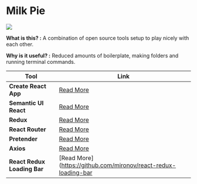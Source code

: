 # Milk Pie


![](https://i.imgur.com/0dlBpUi.png)


**What is this? :**
A combination of open source tools setup to play nicely with each other.

**Why is it useful? :**
Reduced amounts of boilerplate, making folders and running terminal commands.

| Tool  | Link |
| ------------- | ------------- |
| **Create React App**  | [Read More](https://github.com/facebookincubator/create-react-app) |
| **Semantic UI React**  | [Read More](https://react.semantic-ui.com/introductionredux)  |
| **Redux**  | [Read More](https://redux.js.org/)  |
| **React Router**  | [Read More](https://github.com/ReactTraining/react-router)  |
| **Pretender**  | [Read More](https://github.com/pretenderjs/pretender)  |
| **Axios**  | [Read More](https://github.com/axios/axios)  |
| **React Redux Loading Bar**  | [Read More](https://github.com/mironov/react-redux-loading-bar  |
